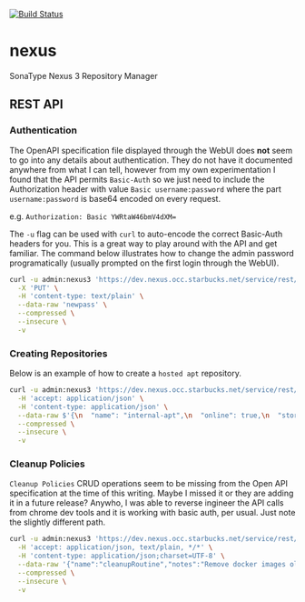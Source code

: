 [![Build Status](https://drone.occ.starbucks.net/api/badges/OCC/nexus/status.svg?ref=refs/heads/stable)](https://drone.occ.starbucks.net/OCC/nexus)

# nexus
SonaType Nexus 3 Repository Manager


## REST API

### Authentication
The OpenAPI specification file displayed through the WebUI does **not** seem to go into any details about authentication. They do not have it documented anywhere from what I can tell, however from my own experimentation I found that the API permits `Basic-Auth` so we just need to include the Authorization header with value `Basic username:password` where the part `username:password` is base64 encoded on every request.

e.g. `Authorization: Basic YWRtaW46bmV4dXM=`


The `-u` flag can be used with `curl` to auto-encode the correct Basic-Auth headers for you. This is a great way to play around with the API and get familiar. The command below illustrates how to change the admin password programatically (usually prompted on the first login through the WebUI).

```bash
curl -u admin:nexus3 'https://dev.nexus.occ.starbucks.net/service/rest/v1/security/users/admin/change-password' \
  -X 'PUT' \
  -H 'content-type: text/plain' \
  --data-raw 'newpass' \
  --compressed \
  --insecure \
  -v
```

### Creating Repositories
Below is an example of how to create a `hosted apt` repository.

```bash
curl -u admin:nexus3 'https://dev.nexus.occ.starbucks.net/service/rest/v1/repositories/apt/hosted' \
  -H 'accept: application/json' \
  -H 'content-type: application/json' \
  --data-raw $'{\n  "name": "internal-apt",\n  "online": true,\n  "storage": {\n    "blobStoreName": "default",\n    "strictContentTypeValidation": true,\n    "writePolicy": "allow_once"\n  },\n  "cleanup": {\n    "policyNames": [\n      "string"\n    ]\n  },\n  "component": {\n    "proprietaryComponents": true\n  },\n  "apt": {\n    "distribution": "bionic"\n  },\n  "aptSigning": {\n    "keypair": "string",\n    "passphrase": "string"\n  }\n}' \
  --compressed \
  --insecure \
  -v
```

### Cleanup Policies
`Cleanup Policies` CRUD operations seem to be missing from the Open API specification at the time of this writing. Maybe I missed it or they are adding it in a future release? Anywho, I was able to reverse ingineer the API calls from chrome dev tools and it is working with basic auth, per usual. Just note the slightly different path.


```bash
curl -u admin:nexus3 'https://dev.nexus.occ.starbucks.net/service/rest/internal/cleanup-policies' \
  -H 'accept: application/json, text/plain, */*' \
  -H 'content-type: application/json;charset=UTF-8' \
  --data-raw '{"name":"cleanupRoutine","notes":"Remove docker images older than 90 days","format":"docker","criteriaLastBlobUpdated":"90"}' \
  --compressed \
  --insecure \
  -v
```
